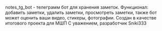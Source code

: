 notes_tg_bot - телеграмм бот для хранения заметок.
Функционал: добавить заметки, удалить заметки, просмотреть заметки, также бот может оценить ваши видео, стикеры, фотографии.
Создан в качестве итогового проекта для МШП
С уважением, разработчик Sniki333
